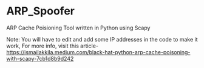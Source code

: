 # ARP_Spoofer
ARP Cache Poisioning Tool written in Python using Scapy

Note: You will have to edit and add some IP addresses in the code to make it work,
For more info, visit this article- https://ismailakkila.medium.com/black-hat-python-arp-cache-poisoning-with-scapy-7cb1d8b9d242
